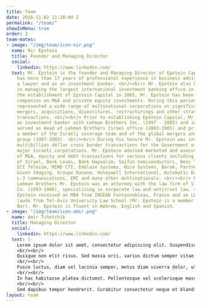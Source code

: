 ```yaml
---
title: Team
date: 2016-11-02 11:28:00 Z
permalink: "/team/"
showInMenu: true
order: 2
team-mates:
- image: "/img/team/icon-nir.png"
  name: Nir Epstein
  title: Founder and Managing Director
  social:
    linkedin: https://www.linkedin.com/
  text: Mr. Epstein is the founder and Managing Director of Epstein Capital. Mr. Epstein
    has more than 17 years of professional experience in business advisory both as
    a lawyer and as an investment banker. <br/><br/> Mr. Epstein also has experience
    in managing the largest international investment banking office in Israel. Since
    the establishment of Epstein Capital in 2005, Mr. Epstein has been advising international
    companies on M&A and private equity investments. During this period Mr. Epstein
    represented a wide range of multinational corporations on significant investments,
    mergers, acquisitions, divestitures, restructurings and other strategic corporate
    transactions. <br/><br/> Prior to establishing Epstein Capital, Mr. Epstein was
    an investment banker with Lehman Brothers Inc. (1997 - 2005) and in his last role
    served as Head of Lehman Brothers Israel office (2003-2005) and prior to that
    a member of the Israeli coverage team and of the global mergers and acquisitions
    group (1997-2003). <br/><br/> During his tenure Mr. Epstein was involved with
    multibillion dollar cross border transactions for the Government of Israel and
    major Israeli corporations. Mr. Epstein advised marketed and executed a wide range
    of M&A, equity and debt transactions for various clients including the Government
    of Israel, Bank Leumi, Bank Hapoalim, Saifun Semiconductors, Ness Technologies,
    ECI Telecom, MIND CTI, Emblaze Systems, Nice Systems, Barak, Partner Communications,
    Given Imaging, Groupe Danone, Honeywell International, Automatic Data Processing,
    L-3 communications, EMC and many other multinationals. <br/><br/> Prior to joining
    Lehman Brothers Mr. Epstein was an attorney with the law firm of S. Horowitz &
    Co. (1993-1996), specializing in corporate law and antitrust law. <br/><br/> Mr.
    Epstein received an MBA from INSEAD Fontainebleau, France and an LL.B. magna cum
    laude from Tel-Aviv University Law School (Mr. Epstein is a member of the Israel
    Bar). Mr. Epstein is fluent in Hebrew, English and Spanish.
- image: "/img/team/icon-amir.png"
  name: Amir Tchetchik
  title: Managing Director
  social:
    linkedin: https://www.linkedin.com/
  text: |-
    Lorem ipsum dolor sit amet, consectetur adipiscing elit. Suspendisse elementum diam arcu, eget malesuada diam scelerisque quis. Nam vehicula justo hendrerit, posuere tellus ut, ornare est. Mauris vulputate mi porta libero rhoncus congue. Etiam nec nibh in mauris malesuada fermentum. Nam tincidunt porta turpis, in vehicula nunc consectetur id. Phasellus maximus nulla et libero faucibus, in faucibus odio tempus. Aliquam erat volutpat. Vestibulum eleifend eu risus vel placerat. Maecenas ex nulla, tempus quis dapibus nec, convallis eget metus. Donec blandit aliquet metus imperdiet euismod. Curabitur odio dolor, semper sit amet tempus in, posuere ac nulla. In et neque vitae neque porta venenatis. Aliquam ac fringilla arcu. Pellentesque ac erat luctus, accumsan ex id, vehicula diam. Mauris eu dolor arcu. Sed at neque ultrices, molestie est id, aliquam mauris.
    <br/><br/>
    Quisque non elit risus. Sed massa orci, varius dictum semper vitae, molestie ac tellus. Sed fermentum velit est, id consectetur quam scelerisque ac. Nulla egestas imperdiet ante a semper. Aliquam porta consectetur feugiat. Aenean convallis nunc sit amet quam accumsan, eu consequat diam tristique. Vivamus semper neque nisl. Mauris metus sapien, posuere in nunc nec, aliquam efficitur ex.
    <br/><br/>
    Fusce luctus, diam vel lacinia semper, metus diam viverra dolor, ut suscipit tortor ipsum eget velit. Nunc ac justo id enim sagittis tempor ut ut magna. Suspendisse potenti. Ut posuere rutrum metus, sed iaculis est venenatis et. Ut at ullamcorper dolor. Nulla ultrices velit nec tempor commodo. Quisque pellentesque viverra justo quis vehicula. Mauris lacinia sollicitudin congue. Vestibulum lacinia maximus quam fringilla sodales. Integer ex nunc, pharetra sed cursus non, mollis vel ipsum. Aenean tincidunt facilisis urna, at viverra diam imperdiet vitae. Sed finibus ipsum ligula, non suscipit magna lacinia vitae. Nullam enim purus, placerat at nulla eget, euismod porttitor urna.
    <br/><br/>
    In hac habitasse platea dictumst. Pellentesque vel scelerisque massa, eu tincidunt ex. Aliquam at leo eu enim maximus vehicula sed vitae felis. Duis volutpat lorem a lectus vulputate gravida. Aenean volutpat turpis ac ante blandit, vel imperdiet elit hendrerit. Donec quis dignissim neque, vel sodales ante. Fusce ac rhoncus libero. Sed rutrum convallis massa, a cursus magna molestie id.
    <br/><br/>
    Sed dapibus tempor hendrerit. Curabitur consectetur neque et blandit ornare. Lorem ipsum dolor sit amet, consectetur adipiscing elit. Sed vel ligula purus. Praesent nec lobortis ex. Donec eget lectus libero. Proin pellentesque nibh eget pellentesque aliquam. Mauris pharetra tempus lorem, at pellentesque nibh congue id. Maecenas vitae auctor lacus. Vestibulum et lectus suscipit, efficitur diam a, finibus leo. Morbi ac sollicitudin lorem. Nunc cursus faucibus sem at luctus. Nunc faucibus orci vel malesuada condimentum. Sed tincidunt nulla non molestie lobortis.
layout: team
---
```


